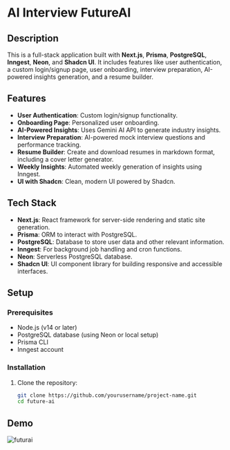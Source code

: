 # AI Interview FutureAI

## Description
This is a full-stack application built with **Next.js**, **Prisma**, **PostgreSQL**, **Inngest**, **Neon**, and **Shadcn UI**. It includes features like user authentication, a custom login/signup page, user onboarding, interview preparation, AI-powered insights generation, and a resume builder.

## Features
- **User Authentication**: Custom login/signup functionality.
- **Onboarding Page**: Personalized user onboarding.
- **AI-Powered Insights**: Uses Gemini AI API to generate industry insights.
- **Interview Preparation**: AI-powered mock interview questions and performance tracking.
- **Resume Builder**: Create and download resumes in markdown format, including a cover letter generator.
- **Weekly Insights**: Automated weekly generation of insights using Inngest.
- **UI with Shadcn**: Clean, modern UI powered by Shadcn.

## Tech Stack
- **Next.js**: React framework for server-side rendering and static site generation.
- **Prisma**: ORM to interact with PostgreSQL.
- **PostgreSQL**: Database to store user data and other relevant information.
- **Inngest**: For background job handling and cron functions.
- **Neon**: Serverless PostgreSQL database.
- **Shadcn UI**: UI component library for building responsive and accessible interfaces.

## Setup

### Prerequisites
- Node.js (v14 or later)
- PostgreSQL database (using Neon or local setup)
- Prisma CLI
- Inngest account

### Installation

1. Clone the repository:
   ```bash
   git clone https://github.com/yourusername/project-name.git
   cd future-ai

## Demo
![futurai](https://github.com/user-attachments/assets/ca3bbca1-052b-4fa1-b174-e93bf9730cff)


